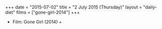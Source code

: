 +++
date = "2015-07-02"
title = "2 July 2015 (Thursday)"
layout = "daily-diet"
films = ["gone-girl-2014"]
+++


* Film: Gone Girl (2014) +
